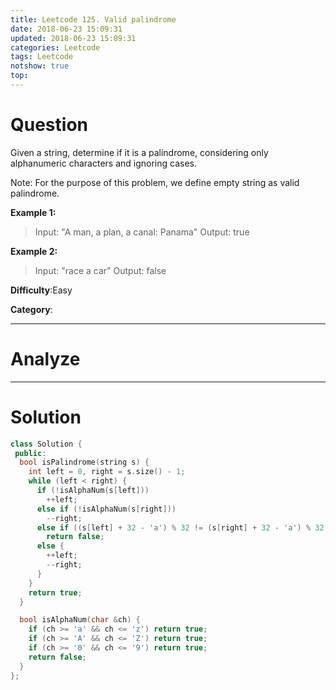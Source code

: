 ```yaml
---
title: Leetcode 125. Valid palindrome
date: 2018-06-23 15:09:31
updated: 2018-06-23 15:09:31
categories: Leetcode
tags: Leetcode
notshow: true
top:
---
```


# Question

Given a string, determine if it is a palindrome, considering only alphanumeric characters and ignoring cases.

Note: For the purpose of this problem, we define empty string as valid palindrome.

**Example 1:**
> Input: "A man, a plan, a canal: Panama"
> Output: true

**Example 2:**
> Input: "race a car"
> Output: false

**Difficulty**:Easy

**Category**:

<!--more-->
******

# Analyze

******

# Solution

```cpp
class Solution {
 public:
  bool isPalindrome(string s) {
    int left = 0, right = s.size() - 1;
    while (left < right) {
      if (!isAlphaNum(s[left]))
        ++left;
      else if (!isAlphaNum(s[right]))
        --right;
      else if ((s[left] + 32 - 'a') % 32 != (s[right] + 32 - 'a') % 32)
        return false;
      else {
        ++left;
        --right;
      }
    }
    return true;
  }

  bool isAlphaNum(char &ch) {
    if (ch >= 'a' && ch <= 'z') return true;
    if (ch >= 'A' && ch <= 'Z') return true;
    if (ch >= '0' && ch <= '9') return true;
    return false;
  }
};
```